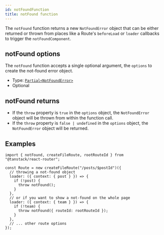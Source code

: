 ```yaml
---
id: notFoundFunction
title: notFound function
---
```


The `notFound` function returns a new `NotFoundError` object that can be either returned or thrown from places like a Route's `beforeLoad` or `loader` callbacks to trigger the `notFoundComponent`.

## notFound options

The `notFound` function accepts a single optional argument, the `options` to create the not-found error object.

- Type: [`Partial<NotFoundError>`](../NotFoundErrorType.md)
- Optional

## notFound returns

- If the `throw` property is `true` in the `options` object, the `NotFoundError` object will be thrown from within the function call.
- If the `throw` property is `false | undefined` in the `options` object, the `NotFoundError` object will be returned.

## Examples

```tsx
import { notFound, createFileRoute, rootRouteId } from "@tanstack/react-router";

const Route = new createFileRoute("/posts/$postId")({
  // throwing a not-found object
  loader: ({ context: { post } }) => {
    if (!post) {
      throw notFound();
    }
  },
  // or if you want to show a not-found on the whole page
  loader: ({ context: { team } }) => {
    if (!team) {
      throw notFound({ routeId: rootRouteId });
    }
  },
  // ... other route options
});
```
